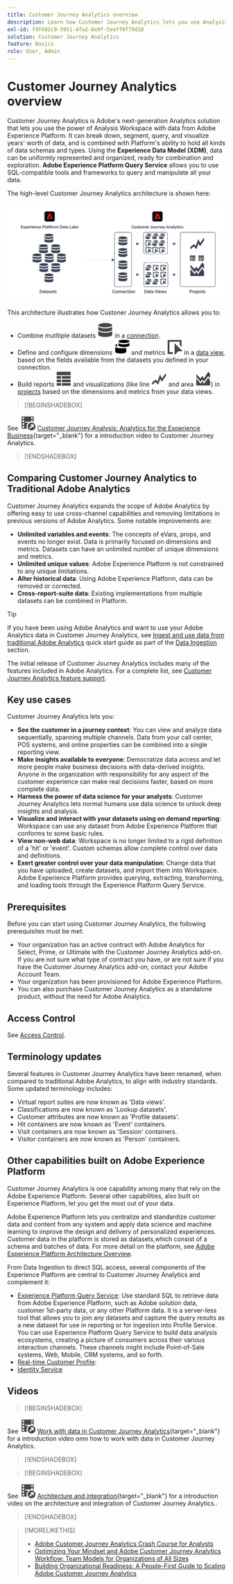 ```yaml
---
title: Customer Journey Analytics overview
description: Learn how Customer Journey Analytics lets you use Analysis Workspace with data from Experience Platform.
exl-id: f4f692c9-5951-4fa2-8e9f-5eeff0f79d10
solution: Customer Journey Analytics
feature: Basics
role: User, Admin
---
```

# Customer Journey Analytics overview

Customer Journey Analytics is Adobe's next-generation Analytics solution that lets you use the power of Analysis Workspace with data from Adobe Experience Platform. It can break down, segment, query, and visualize years' worth of data, and is combined with Platform's ability to hold all kinds of data schemas and types. Using the **Experience Data Model (XDM)**, data can be uniformly represented and organized, ready for combination and exploration. **Adobe Experience Platform Query Service** allows you to use SQL-compatible tools and frameworks to query and manipulate all your data.

The high-level Customer Journey Analytics architecture is shown here:

![Customer Journey Analytics architecture](assets/cja-overview.svg)

This architecture illustrates how Custoner Journey Analytics allows you to:

* Combine mutltiple datasets ![Data](/help/assets/icons/Data.svg) in a [connection](/help/connections/overview.md).
* Define and configure dimensions ![Dimensions](/help/assets/icons/Dimensions.svg) and metrics ![Event](/help/assets/icons/Event.svg) in a [data view](/help/data-views/data-views.md), based on the fields available from the datasets you defined in your connection.
* Build reports ![ViewTable](/help/assets/icons/ViewTable.svg) and visualizations (like line ![Line](/help/assets/icons/GraphTrend.svg) and area ![Area](/help/assets/icons/GraphAreaStacked.svg)) in [projects](/help/analysis-workspace/home.md) based on the dimensions and metrics from your data views.


>[!BEGINSHADEBOX]

See ![VideoCheckedOut](/help/assets/icons/VideoCheckedOut.svg) [Customer Journey Analysis: Analytics for the Experience Business](https://video.tv.adobe.com/v/30090/?quality=12&learn=on){target="_blank"} for a introduction video to Customer Journey Analytics.

>[!ENDSHADEBOX]


## Comparing Customer Journey Analytics to Traditional Adobe Analytics

Customer Journey Analytics expands the scope of Adobe Analytics by offering easy to use cross-channel capabilities and removing limitations in previous versions of Adobe Analytics. Some notable improvements are:

* **Unlimited variables and events**: The concepts of eVars, props, and events no longer exist. Data is primarily focused on dimensions and metrics. Datasets can have an unlimited number of unique dimensions and metrics.
* **Unlimited unique values**: Adobe Experience Platform is not constrained to any unique limitations.
* **Alter historical data**: Using Adobe Experience Platform, data can be removed or corrected.
* **Cross-report-suite data**: Existing implementations from multiple datasets can be combined in Platform.

>[!TIP]
>
>If you have been using Adobe Analytics and want to use your Adobe Analytics data in Customer Journey Analytics, see [Ingest and use data from traditional Adobe Analytics](../data-ingestion/analytics.md) quick start guide as part of the [Data Ingestion](../data-ingestion/data-ingestion.md) section.

The initial release of Customer Journey Analytics includes many of the features included in Adobe Analytics. For a complete list, see [Customer Journey Analytics feature support](/help/getting-started/aa-vs-cja/cja-aa.md).

## Key use cases

Customer Journey Analytics lets you:

* **See the customer in a journey context**: You can view and analyze data sequentially, spanning multiple channels. Data from your call center, POS systems, and online properties can be combined into a single reporting view.
* **Make insights available to everyone**: Democratize data access and let more people make business decisions with data-derived insights. Anyone in the organization with responsibility for any aspect of the customer experience can make real decisions faster, based on more complete data.
* **Harness the power of data science for your analysts**: Customer Journey Analytics lets normal humans use data science to unlock deep insights and analysis.
* **Visualize and interact with your datasets using on demand reporting**: Workspace can use any dataset from Adobe Experience Platform that conforms to some basic rules.
* **View non-web data**: Workspace is no longer limited to a rigid definition of a 'hit' or 'event'. Custom schemas allow complete control over data and definitions.
* **Exert greater control over your data manipulation**: Change data that you have uploaded, create datasets, and import them into Workspace. Adobe Experience Platform provides querying, extracting, transforming, and loading tools through the Experience Platform Query Service.

## Prerequisites

Before you can start using Customer Journey Analytics, the following prerequisites must be met:

* Your organization has an active contract with Adobe Analytics for Select, Prime, or Ultimate with the Customer Journey Analytics add-on. If you are not sure what type of contract you have, or are not sure if you have the Customer Journey Analytics add-on, contact your Adobe Account Team.
* Your organization has been provisioned for Adobe Experience Platform.
* You can also purchase Customer Journey Analytics as a standalone product, without the need for Adobe Analytics.

## Access Control

See [Access Control](/help/technotes/access-control.md).

## Terminology updates

Several features in Customer Journey Analytics have been renamed, when compared to traditional Adobe Analytics, to align with industry standards. Some updated terminology includes:

* Virtual report suites are now known as 'Data views'.
* Classifications are now known as 'Lookup datasets'.
* Customer attributes are now known as 'Profile datasets'.
* Hit containers are now known as 'Event' containers.
* Visit containers are now known as 'Session' containers.
* Visitor containers are now known as 'Person' containers.

## Other capabilities built on Adobe Experience Platform

Customer Journey Analytics is one capability among many that rely on the Adobe Experience Platform. Several other capabilities, also built on Experience Platform, let you get the most out of your data.

Adobe Experience Platform lets you centralize and standardize customer data and content from any system and apply data science and machine learning to improve the design and delivery of personalized experiences. Customer data in the platform is stored as datasets,which consist of a schema and batches of data. For more detail on the platform, see [Adobe Experience Platform Architecture Overview](https://experienceleague.adobe.com/docs/platform-learn/tutorials/intro-to-platform/basic-architecture.html).

From Data Ingestion to direct SQL access, several components of the Experience Platform are central to Customer Journey Analytics and complement it:

* [Experience Platform Query Service](https://experienceleague.adobe.com/docs/experience-platform/query/home.html): Use standard SQL to retrieve data from Adobe Experience Platform, such as Adobe solution data, customer 1st-party data, or any other Platform data. It is a server-less tool that allows you to join any datasets and capture the query results as a new dataset for use in reporting or for ingestion into Profile Service. You can use Experience Platform Query Service to build data analysis ecosystems, creating a picture of consumers across their various interaction channels. These channels might include Point-of-Sale systems, Web, Mobile, CRM systems, and so forth.
* [Real-time Customer Profile](https://experienceleague.adobe.com/docs/experience-platform/profile/home.html):
* [Identity Service](https://experienceleague.adobe.com/docs/experience-platform/identity/home.html)

## Videos

>[!BEGINSHADEBOX]

See ![VideoCheckedOut](/help/assets/icons/VideoCheckedOut.svg) [Work with data in Customer Journey Analytics](https://video.tv.adobe.com/v/32112/?quality=12&learn=on){target="_blank"} for a introduction video omn how to work with data in Customer Journey Analytics.

>[!ENDSHADEBOX]

>[!BEGINSHADEBOX]

See ![VideoCheckedOut](/help/assets/icons/VideoCheckedOut.svg) [Architecture and integration](https://video.tv.adobe.com/v/32483/?quality=12&learn=on){target="_blank"} for a introduction video on the architecture and integration of Customer Journey Analytics..

>[!ENDSHADEBOX]

>[!MORELIKETHIS]
>
>* [Adobe Customer Journey Analytics Crash Course for Analysts](https://experienceleaguecommunities.adobe.com/t5/adobe-analytics-blogs/adobe-customer-journey-analytics-crash-course-for-analysts/ba-p/719261)
>* [Optimizing Your Mindset and Adobe Customer Journey Analytics Workflow: Team Models for Organizations of All Sizes](https://experienceleaguecommunities.adobe.com/t5/adobe-analytics-blogs/optimizing-your-mindset-and-adobe-customer-journey-analytics/ba-p/721456)
>* [Building Organizational Readiness: A People-First Guide to Scaling Adobe Customer Journey Analytics](https://experienceleaguecommunities.adobe.com/t5/adobe-analytics-blogs/building-organizational-readiness-a-people-first-guide-to/ba-p/723273)
